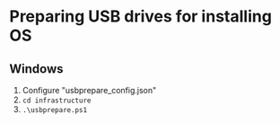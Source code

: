 # Preparing USB drives for installing OS

## Windows

1. Configure "usbprepare_config.json"
2. `cd infrastructure`
3. `.\usbprepare.ps1`
